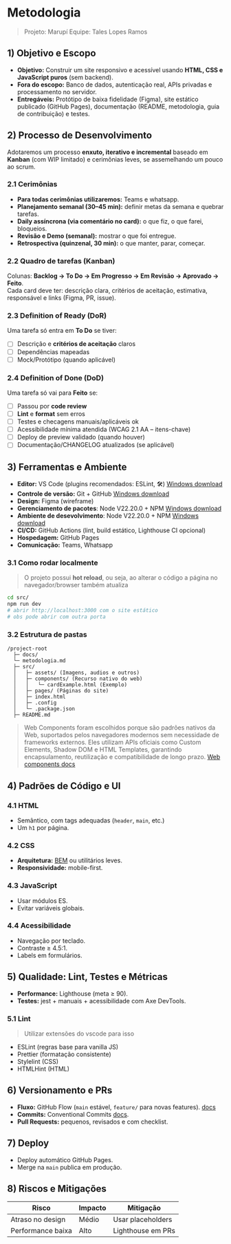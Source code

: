 # Metodologia

> Projeto: Marupí
> Equipe: Tales Lopes Ramos

## 1) Objetivo e Escopo

- **Objetivo:** Construir um site responsivo e acessível usando **HTML, CSS e JavaScript puros** (sem backend).
- **Fora do escopo:** Banco de dados, autenticação real, APIs privadas e processamento no servidor.
- **Entregáveis:** Protótipo de baixa fidelidade (Figma), site estático publicado (GitHub Pages), documentação (README, metodologia, guia de contribuição) e testes.

## 2) Processo de Desenvolvimento

Adotaremos um processo **enxuto, iterativo e incremental** baseado em **Kanban** (com WIP limitado) e cerimônias leves, se assemelhando um pouco ao scrum.

### 2.1 Cerimônias
- **Para todas cerimônias utilizaremos:** Teams e whatsapp.
- **Planejamento semanal (30–45 min):** definir metas da semana e quebrar tarefas.
- **Daily assíncrona (via comentário no card):** o que fiz, o que farei, bloqueios.
- **Revisão e Demo (semanal):** mostrar o que foi entregue.
- **Retrospectiva (quinzenal, 30 min):** o que manter, parar, começar.

### 2.2 Quadro de tarefas (Kanban)
Colunas: **Backlog → To Do → Em Progresso → Em Revisão → Aprovado → Feito**.  
Cada card deve ter: descrição clara, critérios de aceitação, estimativa, responsável e links (Figma, PR, issue).

### 2.3 Definition of Ready (DoR)
Uma tarefa só entra em **To Do** se tiver:
- [ ] Descrição e **critérios de aceitação** claros  
- [ ] Dependências mapeadas  
- [ ] Mock/Protótipo (quando aplicável)

### 2.4 Definition of Done (DoD)
Uma tarefa só vai para **Feito** se:
- [ ] Passou por **code review**  
- [ ] **Lint** e **format** sem erros  
- [ ] Testes e checagens manuais/aplicáveis ok  
- [ ] Acessibilidade mínima atendida (WCAG 2.1 AA – itens-chave)  
- [ ] Deploy de preview validado (quando houver)  
- [ ] Documentação/CHANGELOG atualizados (se aplicável)

## 3) Ferramentas e Ambiente

- **Editor:** VS Code (plugins recomendados: ESLint, 🛠️) [Windows download](https://code.visualstudio.com/download)
- **Controle de versão:** Git + GitHub [Windows download](https://git-scm.com/downloads)
- **Design:** Figma (wireframe)
- **Gerenciamento de pacotes**: Node V22.20.0 + NPM [Windows download](https://nodejs.org/en/download)
- **Ambiente de desevolvimento**: Node V22.20.0 + NPM [Windows download](https://nodejs.org/en/download)
- **CI/CD:** GitHub Actions (lint, build estático, Lighthouse CI opcional)
- **Hospedagem:** GitHub Pages
- **Comunicação:** Teams, Whatsapp

### 3.1 Como rodar localmente
> O projeto possui **hot reload**, ou seja, ao alterar o código a página no navegador/browser também atualiza
```bash
cd src/
npm run dev
# abrir http://localhost:3000 com o site estático
# obs pode abrir com outra porta
```

### 3.2 Estrutura de pastas
```
/project-root
  ├─ docs/
  └─ metodologia.md
  ├─ src/
  │   ├─ assets/ (Imagens, audios e outros)
  │   ├─ components/ (Recurso nativo do web) 
  │   │   └─ cardExample.html (Exemplo)
  │   ├─ pages/ (Páginas do site)
  │   ├─ index.html
  │   ├─ .config
  │   └─ .package.json
  ├─ README.md
```
> Web Components foram escolhidos porque são padrões nativos da Web, suportados pelos navegadores modernos sem necessidade de frameworks externos. Eles utilizam APIs oficiais como Custom Elements, Shadow DOM e HTML Templates, garantindo encapsulamento, reutilização e compatibilidade  de longo prazo. [Web components docs](https://developer.mozilla.org/pt-BR/docs/Web/API/Web_components)

## 4) Padrões de Código e UI

### 4.1 HTML
- Semântico, com tags adequadas (`header`, `main`, etc.)
- Um `h1` por página.

### 4.2 CSS
- **Arquitetura:** [BEM](https://getbem.com/) ou utilitários leves.  
- **Responsividade:** mobile-first.

### 4.3 JavaScript
- Usar módulos ES.
- Evitar variáveis globais.

### 4.4 Acessibilidade
- Navegação por teclado.  
- Contraste ≥ 4.5:1.  
- Labels em formulários.

## 5) Qualidade: Lint, Testes e Métricas

- **Performance:** Lighthouse (meta ≥ 90).  
- **Testes:** jest + manuais + acessibilidade com Axe DevTools.

### 5.1 Lint
> Utilizar extensões do vscode para isso
- ESLint (regras base para vanilla JS)
- Prettier (formatação consistente)
- Stylelint (CSS)
- HTMLHint (HTML)

## 6) Versionamento e PRs

- **Fluxo:** GitHub Flow (`main` estável, `feature/` para novas features).  [docs](https://docs.github.com/en/get-started/using-github/github-flow)
- **Commits:** Conventional Commits [docs](https://www.conventionalcommits.org/en/v1.0.0/).  
- **Pull Requests:** pequenos, revisados e com checklist.

## 7) Deploy

- Deploy automático GitHub Pages.  
- Merge na `main` publica em produção.

## 8) Riscos e Mitigações

| Risco | Impacto | Mitigação |
|-------|---------|-----------|
| Atraso no design | Médio | Usar placeholders |
| Performance baixa | Alto | Lighthouse em PRs |

